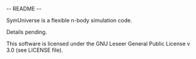 -- README --

SymUniverse is a flexible n-body simulation code.

Details pending.

This software is licensed under the GNU Leseer General Public License v 3.0 (see LICENSE file).
